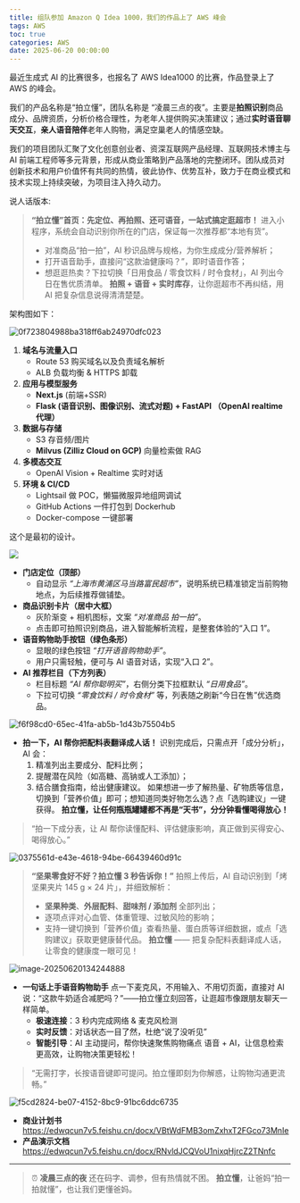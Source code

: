 ```yaml
---
title: 组队参加 Amazon Q Idea 1000，我们的作品上了 AWS 峰会
tags: AWS
toc: true
categories: AWS
date: 2025-06-20 00:00:00
---
```


最近生成式 AI 的比赛很多，也报名了 AWS Idea1000 的比赛，作品登录上了 AWS 的峰会。

我们的产品名称是“拍立懂”，团队名称是 “凌晨三点的夜”。主要是**拍照识别**商品成分、品牌资质，分析价格合理性，为老年人提供购买决策建议；通过**实时语音聊天交互**，**亲人语音陪伴**老年人购物，满足空巢老人的情感空缺。

我们的项目团队汇聚了文化创意创业者、资深互联网产品经理、互联网技术博主与 AI 前端工程师等多元背景，形成从商业策略到产品落地的完整闭环。团队成员对创新技术和用户价值怀有共同的热情，彼此协作、优势互补，致力于在商业模式和技术实现上持续突破，为项目注入持久动力。

<!-- more -->

说人话版本:

> **“拍立懂”首页：先定位、再拍照、还可语音，一站式搞定逛超市！**
> 进入小程序，系统会自动识别你所在的门店，保证每一次推荐都“本地有货”。
>
> - 对准商品“拍一拍”，AI 秒识品牌与规格，为你生成成分/营养解析；
> - 打开语音助手，直接问“这款油健康吗？”，即时语音作答；
> - 想逛逛热卖？下拉切换「日用食品 / 零食饮料 / 时令食材」，AI 列出今日在售优质清单。
>   **拍照 + 语音 + 实时库存**，让你逛超市不再纠结，用 AI 把复杂信息说得清清楚楚。

架构图如下：

![0f723804988ba318ff6ab24970dfc023](https://raw.githubusercontent.com/cloudsmithy/picgo-imh/master/0f723804988ba318ff6ab24970dfc023.png)

1. **域名与流量入口**
   - Route 53 购买域名以及负责域名解析
   - ALB 负载均衡 & HTTPS 卸载
2. **应用与模型服务**
   - **Next.js** (前端+SSR)
   - **Flask (语音识别、图像识别、流式对题) + FastAPI （OpenAI realtime 代理）**
3. **数据与存储**
   - S3 存音频/图片
   - **Milvus (Zilliz Cloud on GCP)** 向量检索做 RAG
4. **多模态交互**
   - OpenAI Vision + Realtime 实时对话
5. **环境 & CI/CD**
   - Lightsail 做 POC，懒猫微服异地组网调试
   - GitHub Actions 一件打包到 Dockerhub
   - Docker-compose 一键部署

这个是最初的设计。

![](https://raw.githubusercontent.com/cloudsmithy/picgo-imh/master/image-20250620102357142.png)

- **门店定位（顶部）**
  - 自动显示 _“上海市黄浦区马当路富民超市”_，说明系统已精准锁定当前购物地点，为后续推荐做铺垫。
- **商品识别卡片（居中大框）**
  - 灰阶渐变 + 相机图标，文案 _“对准商品 拍一拍”_。
  - 点击即可拍照识别商品，进入智能解析流程，是整套体验的“入口 1”。
- **语音购物助手按钮（绿色条形）**
  - 显眼的绿色按钮 _“打开语音购物助手”_。
  - 用户只需轻触，便可与 AI 语音对话，实现“入口 2”。
- **AI 推荐栏目（下方列表）**
  - 栏目标题 _“AI 帮你聪明买”_，右侧分类下拉框默认 _“日用食品”_。
  - 下拉可切换 _“零食饮料 / 时令食材”_ 等，列表随之刷新“今日在售”优选商品。

![f6f98cd0-65ec-41fa-ab5b-1d43b75504b5](https://raw.githubusercontent.com/cloudsmithy/picgo-imh/master/f6f98cd0-65ec-41fa-ab5b-1d43b75504b5.png)

- **拍一下，AI 帮你把配料表翻译成人话！**
  识别完成后，只需点开「成分分析」，AI 会：
  1. 精准列出主要成分、配料比例；
  2. 提醒潜在风险（如高糖、高钠或人工添加）；
  3. 结合膳食指南，给出健康建议。
     如果想进一步了解热量、矿物质等信息，切换到「营养价值」即可；想知道同类好物怎么选？点「选购建议」一键获得。
     **拍立懂，让任何瓶瓶罐罐都不再是“天书”，分分钟看懂喝得放心！**

> “拍一下成分表，让 AI 帮你读懂配料、评估健康影响，真正做到买得安心、喝得放心。”

![0375561d-e43e-4618-94be-66439460d91c](https://raw.githubusercontent.com/cloudsmithy/picgo-imh/master/0375561d-e43e-4618-94be-66439460d91c.png)

> **“坚果零食好不好？拍立懂 3 秒告诉你！”**
> 拍照上传后，AI 自动识别到「烤坚果夹片 145 g × 24 片」，并细致解析：
>
> - **坚果种类**、**外层配料**、**甜味剂 / 添加剂** 全部列出；
> - 逐项点评对心血管、体重管理、过敏风险的影响；
> - 支持一键切换到「营养价值」查看热量、蛋白质等详细数据，或点「选购建议」获取更健康替代品。
>   **拍立懂** —— 把复杂配料表翻译成人话，让零食的健康度一眼可见！

![image-20250620134244888](https://raw.githubusercontent.com/cloudsmithy/picgo-imh/master/image-20250620134244888.png)

- **一句话上手语音购物助手**
  点一下麦克风，不用输入、不用切页面，直接对 AI 说：“这款牛奶适合减肥吗？”——拍立懂立刻回答，让逛超市像跟朋友聊天一样简单。
  - **极速连接**：3 秒内完成网络 & 麦克风检测
  - **实时反馈**：对话状态一目了然，杜绝“说了没听见”
  - **智能引导**：AI 主动提问，帮你快速聚焦购物痛点
    语音 + AI，让信息检索更高效，让购物决策更轻松！

> “无需打字，长按语音键即可提问。拍立懂即刻为你解惑，让购物沟通更流畅。”

![f5cd2824-be07-4152-8bc9-91bc6ddc6735](https://raw.githubusercontent.com/cloudsmithy/picgo-imh/master/f5cd2824-be07-4152-8bc9-91bc6ddc6735.jpeg)

- **商业计划书**
  https://edwqcun7v5.feishu.cn/docx/VBtWdFMB3omZxhxT2FGco73MnIe
- **产品演示文档**
  https://edwqcun7v5.feishu.cn/docx/RNvldJCQVoU1nixqHjrcZ2TNnfc

---

> ⏰ **凌晨三点的夜** 还在码字、调参，但有热情就不困。
> **拍立懂**，让爸妈“拍一拍就懂”，也让我们更懂爸妈。
